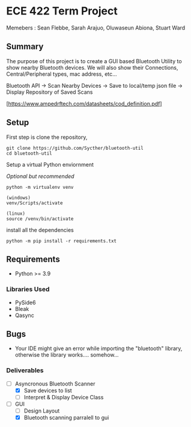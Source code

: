 # ECE 422 Term Project
Memebers : Sean Flebbe, Sarah Arajuo, Oluwaseun Abiona, Stuart Ward
## Summary
The purpose of this project is to create a GUI based Bluetooth Utility to show nearby Bluetooth devices. We will also show their Connections, Central/Peripheral types, mac address, etc...

Bluetooth API -> Scan Nearby Devices -> Save to local/temp json file -> Display Repository of Saved Scans

[https://www.ampedrftech.com/datasheets/cod_definition.pdf]

## Setup

First step is clone the repository,

    git clone https://github.com/Sycther/bluetooth-util
    cd bluetooth-util

Setup a virtual Python enviornment

*Optional but recommended*

    python -m virtualenv venv

    (windows) 
    venv/Scripts/activate

    (linux)
    source /venv/bin/activate

install all the dependencies

    python -m pip install -r requirements.txt

## Requirements
- Python >= 3.9

### Libraries Used
- PySide6
- Bleak
- Qasync

## Bugs
- Your IDE might give an error while importing the "bluetooth" library, otherwise the library works.... somehow...
  
### Deliverables
- [ ] Asyncronous Bluetooth Scanner
  - [x] Save devices to list
  - [ ] Interpret & Display Device Class
- [ ] GUI
  - [ ] Design Layout
  - [x] Bluetooth scanning parralell to gui